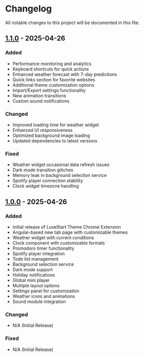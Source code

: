 # Changelog

All notable changes to this project will be documented in this file.

## [1.1.0] - 2025-04-26

### Added
- Performance monitoring and analytics
- Keyboard shortcuts for quick actions
- Enhanced weather forecast with 7-day predictions
- Quick links section for favorite websites
- Additional theme customization options
- Import/Export settings functionality
- New animation transitions
- Custom sound notifications

### Changed
- Improved loading time for weather widget
- Enhanced UI responsiveness
- Optimized background image loading
- Updated dependencies to latest versions

### Fixed
- Weather widget occasional data refresh issues
- Dark mode transition glitches
- Memory leak in background selection service
- Spotify player connection stability
- Clock widget timezone handling

## [1.0.0] - 2025-04-26

### Added
- Initial release of LuxeStart Theme Chrome Extension
- Angular-based new tab page with customizable themes
- Weather widget with current conditions
- Clock component with customizable formats
- Promodoro timer functionality
- Spotify player integration
- Todo list management
- Background selection service
- Dark mode support
- Holiday notifications
- Global mini player
- Multiple layout options
- Settings panel for customization
- Weather icons and animations
- Sound module integration

### Changed
- N/A (Initial Release)

### Fixed
- N/A (Initial Release)

[1.1.0]: https://github.com/yourusername/LuxeStart-Theme-Chrome/releases/tag/v1.1.0
[1.0.0]: https://github.com/yourusername/LuxeStart-Theme-Chrome/releases/tag/v1.0.0